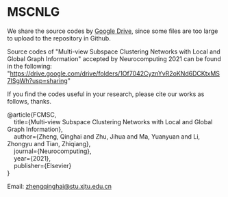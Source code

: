 # MSCNLG 

We share the source codes by [Google Drive](https://drive.google.com/drive/folders/1Of7042CyznYvR2oKNd6DCKtxMS7ISgWh?usp=sharing), since some files are too large to upload to the repository in Github. 

Source codes of "Multi-view Subspace Clustering Networks with Local and Global Graph Information" accepted by Neurocomputing 2021 can be found in the following: "https://drive.google.com/drive/folders/1Of7042CyznYvR2oKNd6DCKtxMS7ISgWh?usp=sharing"

If you find the codes useful in your research, please cite our works as follows, thanks.

@article\{FCMSC,<br/>
      &nbsp;&nbsp;&nbsp;&nbsp;title=\{Multi-view Subspace Clustering Networks with Local and Global Graph Information\},<br/>
      &nbsp;&nbsp;&nbsp;&nbsp;author=\{Zheng, Qinghai and Zhu, Jihua and Ma, Yuanyuan and Li, Zhongyu and Tian, Zhiqiang\},<br/>
      &nbsp;&nbsp;&nbsp;&nbsp;journal=\{Neurocomputing\},<br/>
      &nbsp;&nbsp;&nbsp;&nbsp;year=\{2021\},<br/>
      &nbsp;&nbsp;&nbsp;&nbsp;publisher=\{Elsevier\}<br/>
\}<br/>

Email: zhengqinghai@stu.xjtu.edu.cn
